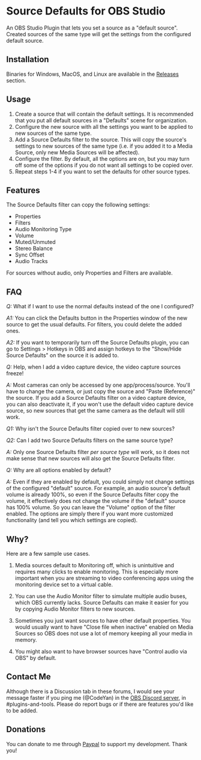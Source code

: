 # Source Defaults for OBS Studio

An OBS Studio Plugin that lets you set a source as a "default source". Created
sources of the same type will get the settings from the configured default
source.

## Installation

Binaries for Windows, MacOS, and Linux are available in the [Releases](https://github.com/CodeYan01/source-defaults/releases) section.

## Usage

1. Create a source that will contain the default settings. It is recommended that
you put all default sources in a "Defaults" scene for organization.
2. Configure the new source with all the settings you want to be applied to
new sources of the same type.
3. Add a Source Defaults filter to the source. This will copy the source's
settings to new sources of the same type (i.e. if you added it to a Media
Source, only new Media Sources will be affected).
4. Configure the filter. By default, all the options are on, but you may turn
off some of the options if you do not want all settings to be copied over.
5. Repeat steps 1-4 if you want to set the defaults for other source types.

## Features

The Source Defaults filter can copy the following settings:
- Properties
- Filters
- Audio Monitoring Type
- Volume
- Muted/Unmuted
- Stereo Balance
- Sync Offset
- Audio Tracks

For sources without audio, only Properties and Filters are available.

## FAQ
*Q:* What if I want to use the normal defaults instead of the one I configured?

*A1:* You can click the Defaults button in the Properties window of the new source
to get the usual defaults. For filters, you could delete the added ones.

*A2:* If you want to temporarily turn off the Source Defaults plugin,
you can go to Settings > Hotkeys in OBS and assign hotkeys to the "Show/Hide
Source Defaults" on the source it is added to.


*Q:* Help, when I add a video capture device, the video capture sources freeze!

*A:* Most cameras can only be accessed by one app/process/source. You'll have to
change the camera, or just copy the source and "Paste (Reference)" the source.
If you add a Source Defaults filter on a video capture device, you can also
deactivate it, if you won't use the default video capture device source, so new
sources that get the same camera as the default will still work.


*Q1:* Why isn't the Source Defaults filter copied over to new sources?

*Q2:* Can I add two Source Defaults filters on the same source type?

*A:* Only one Source Defaults filter *per source type* will work, so it does not
make sense that new sources will also get the Source Defaults filter.


*Q:* Why are all options enabled by default?

*A:* Even if they are enabled by default, you could simply not change settings
of the configured "default" source. For example, an audio source's default
volume is already 100%, so even if the Source Defaults filter copy the volume,
it effectively does not change the volume if the "default" source has 100%
volume. So you can leave the "Volume" option of the filter enabled. The options
are simply there if you want more customized functionality (and tell you which
settings are copied).

## Why?

Here are a few sample use cases.

1. Media sources default to Monitoring off, which is unintuitive and requires
many clicks to enable monitoring. This is especially more important when you
are streaming to video conferencing apps using the monitoring device set to a
virtual cable.

2. You can use the Audio Monitor filter to simulate multiple audio buses, which
OBS currently lacks. Source Defaults can make it easier for you by copying
Audio Monitor filters to new sources.

3. Sometimes you just want sources to have other default properties. You would
usually want to have "Close file when inactive" enabled on Media Sources so OBS
does not use a lot of memory keeping all your media in memory.

4. You might also want to have browser sources have "Control audio via OBS" by
default.

## Contact Me
Although there is a Discussion tab in these forums, I would see your message
faster if you ping me (@CodeYan) in the [OBS Discord server](https://discord.gg/obsproject),
in #plugins-and-tools. Please do report bugs or if there are features you'd like
to be added.

## Donations
You can donate to me through [Paypal](https://www.paypal.com/donate/?hosted_button_id=S9WJDUDB8CK5S) to support my development. Thank you!
